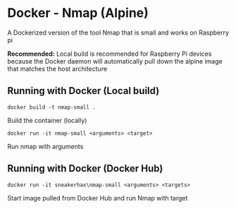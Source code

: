 # Docker - Nmap (Alpine)

A Dockerized version of the tool Nmap that is small and works on Raspberry pi

**Recommended:** Local build is recommended for Raspberry Pi devices because the Docker daemon will automatically pull down the alpine image that matches the host architecture

## Running with Docker (Local build)

```
docker build -t nmap-small .
```

Build the container (locally)

```
docker run -it nmap-small <arguments> <target>
```

Run nmap with arguments

## Running with Docker (Docker Hub)

```
docker run -it sneakerhax\nmap-small <arguments> <targets>
```

Start image pulled from Docker Hub and run Nmap with target

